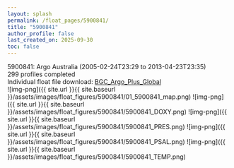 ```yaml
---
layout: splash
permalink: /float_pages/5900841/
title: "5900841"
author_profile: false
last_created_on: 2025-09-30
toc: false
---
```

 
5900841: Argo Australia (2005-02-24T23:29 to 2013-04-23T23:35)\
299 profiles completed\
Individual float file download: [BGC_Argo_Plus_Global](https://ftp.soest.hawaii.edu/bgc_argo_plus/Individual_Floats/outliers_removed/5900841_Sprof_processed.nc)\
![img-png]({{ site.url }}{{ site.baseurl }}/assets/images/float_figures/5900841/01_5900841_map.png)
![img-png]({{ site.url }}{{ site.baseurl }}/assets/images/float_figures/5900841/5900841_DOXY.png)
![img-png]({{ site.url }}{{ site.baseurl }}/assets/images/float_figures/5900841/5900841_PRES.png)
![img-png]({{ site.url }}{{ site.baseurl }}/assets/images/float_figures/5900841/5900841_PSAL.png)
![img-png]({{ site.url }}{{ site.baseurl }}/assets/images/float_figures/5900841/5900841_TEMP.png)
